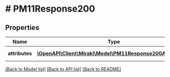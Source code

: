 # # PM11Response200

## Properties

Name | Type | Description | Notes
------------ | ------------- | ------------- | -------------
**attributes** | [**\OpenAPI\Client\Mirakl\Model\PM11Response200Attributes[]**](PM11Response200Attributes.md) | List of attributes | [optional]

[[Back to Model list]](../../README.md#models) [[Back to API list]](../../README.md#endpoints) [[Back to README]](../../README.md)
